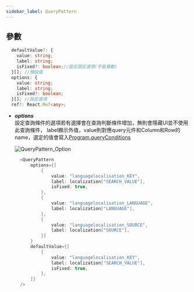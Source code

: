 ```yaml
---
sidebar_label: QueryPattern
---
```


## 參數

```typescript
  defaultValue?: {
    value: string;
    label: string;
    isFixed?: boolean;//設定固定選項(不能異動)
  }[]; //預設值
  options: {
    value: string;
    label: string;
    isFixed?: boolean;
  }[]; //設定選項
  ref?: React.Ref<any>;
```

- **_options_**  
   設定查詢條件的選項若有選擇會在查詢判斷條件增加，無則會隱藏UI並不使用此查詢條件，
   label顯示外值，value則對應query元件和Column和Row的name，選定的值會寫入[Program.queryConditions](ERP-widget#queryConditions)

  ![QueryPattern_Option](/img/QueryPattern_Option.png)

  ```java
    <QueryPattern
        options={[
            {
                value: "languagelocalisation_KEY",
                label: localization["SEARCH_VALUE"],
                isFixed: true,
            },
            {
                value: "languagelocalisation_LANGUAGE",
                label: localization["LANGUAGE"],
            },
            {
                value: "languagelocalisation_SOURCE",
                label: localization["SOURCE"],
            }]
        }
        defaultValue={[
            {
                value: "languagelocalisation_KEY",
                label: localization["SEARCH_VALUE"],
                isFixed: true,
            },
        ]}
    />
  ```
